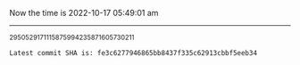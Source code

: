 Now the time is 2022-10-17 05:49:01 am

---

<small>2950529171115875994235871605730211</small>

```txt
Latest commit SHA is: fe3c6277946865bb8437f335c62913cbbf5eeb34
```
